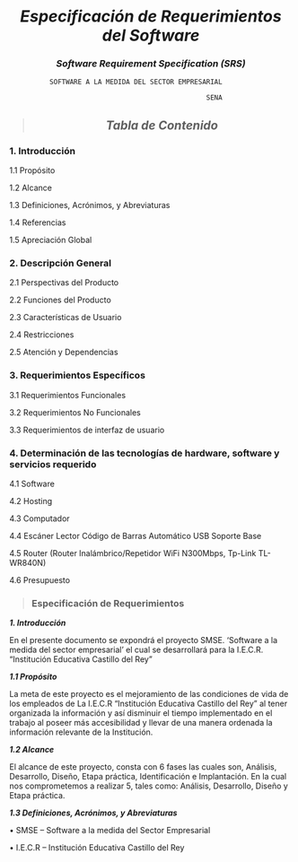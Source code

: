 <center>

# ***Especificación de Requerimientos del Software***
### *Software Requirement Specification (SRS)*

</center>


              SOFTWARE A LA MEDIDA DEL SECTOR EMPRESARIAL

                                                     SENA
<center>

 > ## ***Tabla de Contenido***
</center>

### **1.	Introducción**

1.1	Propósito	                            

1.2	Alcance	                                

1.3	Definiciones, Acrónimos, y Abreviaturas	

1.4	Referencias	                            

1.5	Apreciación Global	                    

### **2.	Descripción General**	

2.1	Perspectivas del Producto	

2.2	Funciones del Producto	

2.3	Características de Usuario	

2.4	Restricciones	

2.5	Atención y Dependencias	

### **3.	Requerimientos Específicos**	

3.1	Requerimientos Funcionales	

3.2	Requerimientos No Funcionales	

3.3	Requerimientos de interfaz de usuario	

### **4.  Determinación de las tecnologías de hardware, software y servicios requerido**	

4.1	Software	

4.2	Hosting	

4.3	Computador	

4.4	Escáner Lector Código de Barras Automático USB Soporte Base

4.5	Router (Router Inalámbrico/Repetidor WiFi N300Mbps, Tp-Link TL-WR840N)	

4.6	Presupuesto	



> ### **Especificación de Requerimientos**

***1.	Introducción***

En el presente documento se expondrá el proyecto SMSE. ‘Software a la medida del sector empresarial’ el cual se desarrollará para la I.E.C.R. “Institución Educativa Castillo del Rey”

***1.1	Propósito***

La meta de este proyecto es el mejoramiento de las condiciones de vida de los empleados de La I.E.C.R “Institución Educativa Castillo del Rey” al tener organizada la información y así disminuir el tiempo implementado en el trabajo al poseer más accesibilidad y llevar de una manera ordenada la información relevante de la Institución.

***1.2	Alcance***

El alcance de este proyecto, consta con 6 fases las cuales son, Análisis, Desarrollo, Diseño, Etapa práctica, Identificación e Implantación. En la cual nos comprometemos a realizar 5, tales como: Análisis, Desarrollo, Diseño y Etapa práctica.

***1.3	Definiciones, Acrónimos, y Abreviaturas***

•	SMSE – Software a la medida del Sector Empresarial

•	I.E.C.R – Institución Educativa Castillo del Rey
